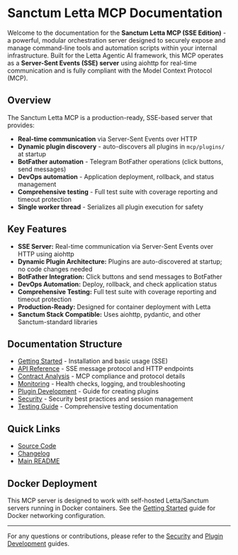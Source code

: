 # Sanctum Letta MCP Documentation

Welcome to the documentation for the **Sanctum Letta MCP (SSE Edition)** - a powerful, modular orchestration server designed to securely expose and manage command-line tools and automation scripts within your internal infrastructure. Built for the Letta Agentic AI framework, this MCP operates as a **Server-Sent Events (SSE) server** using aiohttp for real-time communication and is fully compliant with the Model Context Protocol (MCP).

## Overview
The Sanctum Letta MCP is a production-ready, SSE-based server that provides:
- **Real-time communication** via Server-Sent Events over HTTP
- **Dynamic plugin discovery** - auto-discovers all plugins in `mcp/plugins/` at startup
- **BotFather automation** - Telegram BotFather operations (click buttons, send messages)
- **DevOps automation** - Application deployment, rollback, and status management
- **Comprehensive testing** - Full test suite with coverage reporting and timeout protection
- **Single worker thread** - Serializes all plugin execution for safety

## Key Features
- **SSE Server:** Real-time communication via Server-Sent Events over HTTP using aiohttp
- **Dynamic Plugin Architecture:** Plugins are auto-discovered at startup; no code changes needed
- **BotFather Integration:** Click buttons and send messages to BotFather
- **DevOps Automation:** Deploy, rollback, and check application status
- **Comprehensive Testing:** Full test suite with coverage reporting and timeout protection
- **Production-Ready:** Designed for container deployment with Letta
- **Sanctum Stack Compatible:** Uses aiohttp, pydantic, and other Sanctum-standard libraries

## Documentation Structure
- [Getting Started](getting-started.md) - Installation and basic usage (SSE)
- [API Reference](api-reference.md) - SSE message protocol and HTTP endpoints
- [Contract Analysis](mcp-contract-analysis.md) - MCP compliance and protocol details
- [Monitoring](monitoring.md) - Health checks, logging, and troubleshooting
- [Plugin Development](plugin-development.md) - Guide for creating plugins
- [Security](security.md) - Security best practices and session management
- [Testing Guide](testing.md) - Comprehensive testing documentation

## Quick Links
- [Source Code](https://github.com/actuallyrizzn/sanctum-letta-mcp)
- [Changelog](../CHANGELOG.md)
- [Main README](../README.md)

## Docker Deployment
This MCP server is designed to work with self-hosted Letta/Sanctum servers running in Docker containers. See the [Getting Started](getting-started.md) guide for Docker networking configuration.

---
For any questions or contributions, please refer to the [Security](security.md) and [Plugin Development](plugin-development.md) guides. 